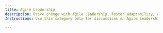 ```yaml
---
title: Agile Leadership
description: Drive change with Agile Leadership. Foster adaptability, empower teams, and create a culture of continuous improvement.
Instructions: Use this category only for discussions on Agile Leadership. Topics should focus on servant leadership, organisational change, enabling high-performing teams, decision-making in complex environments, and aligning leadership with Agile principles.

---
```



